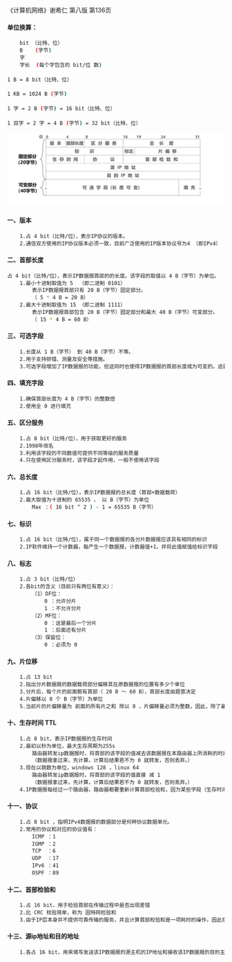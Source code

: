 《计算机网络》谢希仁  第八版  第136页
#### 单位换算：

```bash
	bit （比特、位）
	B    (字节)
	字
	字长  (每个字包含的 bit/位 数)

1 B = 8 bit（比特、位）

1 KB = 1024 B (字节)

1 字 = 2 B (字节) = 16 bit（比特、位）

1 双字 = 2 字 = 4 B (字节) = 32 bit（比特、位）

```

![截屏2024-11-16 15.51.46](pic/截屏2024-11-16%2015.51.46.png)
#### 一、版本
```bash
	1.占 4 bit（比特/位），表示IP协议的版本。
	2.通信双方使用的IP协议版本必须一致，目前广泛使用的IP版本协议号为4 （即IPv4）
```

#### 二、首部长度
```bash
占 4 bit（比特/位），表示IP数据报首部的的长度。该字段的取值以 4 B（字节）为单位。
	1.最小十进制取值为 5  （即二进制 0101）
		表示IP数据报首部只有 20 B（字节）固定部分。
		（ 5 * 4 B = 20 B）
	2.最大十进制取值为 15 （即二进制 1111）
		表示IP数据报首部包含 20 B（字节）固定部分和最大 40 B（字节）可变部分。
		（ 15 * 4 B = 60 B）
```

#### 三、可选字段
```bash
	1.长度从 1 B（字节） 到 40 B（字节）不等。
	2.用于支持排错、测量及安全等措施。
	3.可选字段增加了IP数据报的功能，但这同时也使得IP数据报的首部长度成为可变的。这就增加了每一个路由器处理IP数据报的开销。实际上可选字段很少被使用。
```

#### 四、填充字段
```bash
	1.确保首部长度为 4 B（字节）的整数倍
	2.使用全 0 进行填充
```

#### 五、区分服务
```bash
	1.占 8 bit（比特/位），用于获取更好的服务
	2.1998年改名
	3.利用该字段的不同数值可提供不同等级的服务质量
	4.只在使用区分服务时，该字段才起作用，一般不使用该字段
```

#### 六、总长度
```bash
	1.占 16 bit（比特/位），表示IP数据报的总长度（首部+数据载荷）
	2.最大取值为十进制的 65535 ， 以 B（字节）为单位
		Max ：( 16 bit ^ 2 ) - 1 = 65535 B（字节）
```

#### 七、标识
```bash
	1.占 16 bit（比特/位），属于同一个数据报的各分片数据报应该具有相同的标识
	2.IP软件维持一个计数器，每产生一个数据报，计数器值+1，并将此值赋值给标识字段
```

#### 八、标志
```bash
	1.占 3 bit（比特/位）
	2.各bit的含义（目前只有两位有意义）：
		（1）DF位：
			0 ：允许分片
			1 ：不允许分片
		（2）MF位：
			0 ：这是最后一个分片
			1 ：后面还有分片
		（3）保留位：
			0 ：必须为 0
```

#### 九、片位移
```bash
	1.占 13 bit
	2.指出分片数据报的数据载荷部分偏移其在原数据报的位置有多少个单位
	3.分片后，每个片的前面都有首部（ 20 B ～ 60 B），首部长度由题意决定
	4.片偏移以 8 个 B（字节）为单位 
	5.当前片的片偏移量为 前面的所有片之和 除以 8 ，片偏移量必须为整数，因此，除了最后一个片允许不被8整除，其他的每个片的长度必须能被8整数
```

#### 十、生存时间 TTL
```bash
	1.占 8 bit，表示IP数据报的生存时间
	2.最初以秒为单位，最大生存周期为255s
		路由器转发ip数据报时，将首部的该字段的值减去该数据报在本路由器上所消耗的时间
		（数据报拿过来，先计算，计算后结果若不为 0 就转发，否则丢弃。）
	3.现在以跳数为单位，windows 128 ，linux 64
		路由器转发ip数据报时，将首部的该字段的值直接 减 1 
		（数据报拿过来，先计算，计算后结果若不为 0 就转发，否则丢弃。）
	4.IP数据报每经过一个路由器，路由器都要重新计算首部检验和，因为某些字段（生存时间、标志、片偏移等）的取值可能会发生变化
```

#### 十一、协议
```bash
	1.占 8 bit ，指明IPv4数据报的数据部分是何种协议数据单元。
	2.常用的协议和对应的协议值有：
		ICMP ：1
		IGMP ：2
		TCP  ：6
		UDP  ：17
		IPv6 ：41
		OSPF ：89
```

#### 十二、首部检验和
```bash
	1.占 16 bit，用于检验首部在传输过程中是否出现差错
	2.比 CRC 校验简单，称为 因特网检验和
	3.由于IP层本身并不提供可靠传输的服务，并且计算首部校验和是一项耗时的操作，因此在IPv6中，路由器不在计算首部校验和，从而更快转发IP数据报
```

#### 十三、源ip地址和目的地址
```bash
	1.各占 16 bit，用来填写发送该IP数据报的源主机的IP地址和接收该IP数据报的目的主机的IP地址
```
